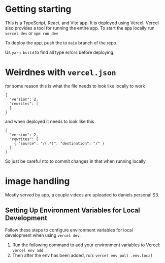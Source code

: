 # Getting starting

This is a TypeScript, React, and Vite app. It is deployed using Vercel. Vercel also provides a tool for running the entire app. To start the app locally run
`vercel dev` or `npm run dev`

To deploy the app, push the to `main` branch of the repo.

Us `yarn build` to find all type errors before deploying.

# Weirdnes with `vercel.json`
for some reason this is what the file needs to look like locally to work
```
{
  "version": 2,
  "rewrites": [
  ]
}
```
and when deployed it needs to look like this
```
{
  "version": 2,
  "rewrites": [
    { "source": "/(.*)", "destination": "/" }
  ]
}
```
So just be careful nto to commit changes in that when running locally

# image handling
Mostly served by app, a couple videos are uploaded to daniels personal S3.

## Setting Up Environment Variables for Local Development

Follow these steps to configure environment variables for local development when using `vercel dev`.

1. Run the following command to add your environment variables to Vercel: `vercel env add`
2. Then after the env has been added, run: `vercel env pull .env.local`